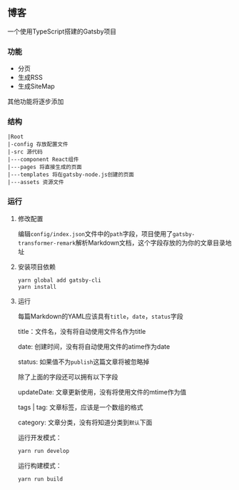 ## 博客

一个使用TypeScript搭建的Gatsby项目

### 功能

- 分页
- 生成RSS
- 生成SiteMap

其他功能将逐步添加

### 结构

```
|Root
|-config 存放配置文件
|-src 源代码
|---component React组件
|---pages 将直接生成的页面
|---templates 将在gatsby-node.js创建的页面
|---assets 资源文件
```



### 运行

1. 修改配置

   编辑`config/index.json`文件中的`path`字段，项目使用了`gatsby-transformer-remark`解析Markdown文档，这个字段存放的为你的文章目录地址

2. 安装项目依赖

   ```powershell
   yarn global add gatsby-cli
   yarn install
   ```

3. 运行

   每篇Markdown的YAML应该具有`title`，`date`，`status`字段

   title：文件名，没有将自动使用文件名作为title

   date: 创建时间，没有将自动使用文件的atime作为date

   status: 如果值不为`publish`这篇文章将被忽略掉

   除了上面的字段还可以拥有以下字段

   updateDate: 文章更新使用，没有将使用文件的mtime作为值

   tags | tag: 文章标签，应该是一个数组的格式

   category: 文章分类，没有将知道分类到`默认`下面

   运行开发模式：

   ```powershell
   yarn run develop
   ```

   运行构建模式：

   ```powershell
   yarn run build
   ```

   